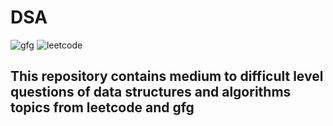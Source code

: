 # DSA 

![gfg](https://user-images.githubusercontent.com/57625616/119292781-ad02d300-bc6e-11eb-96fe-df35a5c17a74.png) ![leetcode](https://user-images.githubusercontent.com/57625616/119292874-e20f2580-bc6e-11eb-9ad7-5c10ed4b141d.png)


## This repository contains medium to difficult level questions of data structures and algorithms topics from leetcode and gfg
